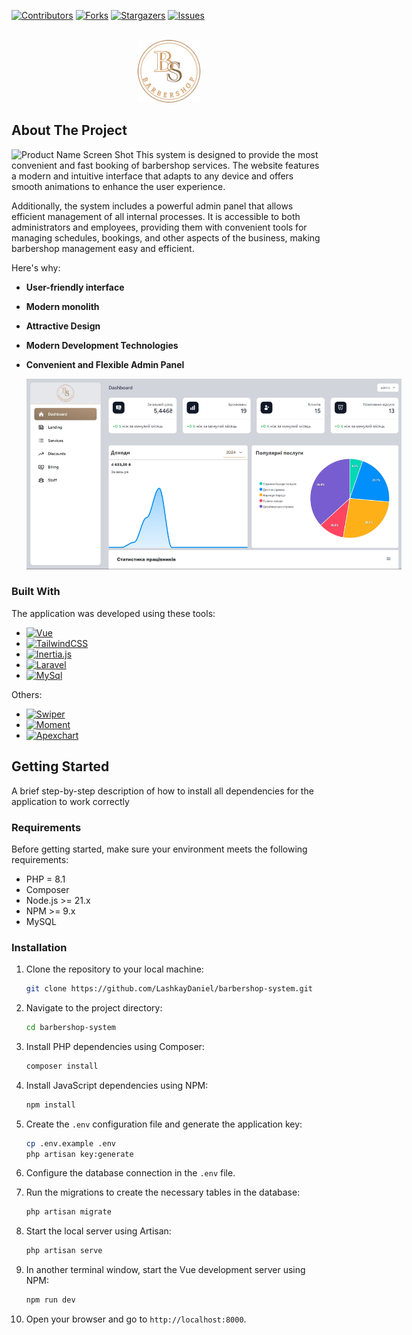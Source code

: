 <!-- PROJECT SHIELDS -->
[![Contributors][contributors-shield]][contributors-url]
[![Forks][forks-shield]][forks-url]
[![Stargazers][stars-shield]][stars-url]
[![Issues][issues-shield]][issues-url]

<!-- PROJECT LOGO -->
<br />
<div style="display: flex; justify-content: center">
  <a href="https://github.com/LashkayDaniel/barbershop-system">
    <img src="public/img/logo.svg" alt="Logo" width="100">
  </a>
</div>

<!-- ABOUT THE PROJECT -->

## About The Project

![Product Name Screen Shot](public/img/pagescreen.png)
This system is designed to provide the most convenient and fast booking of barbershop services. The website features a
modern and intuitive interface that adapts to any device and offers smooth animations to enhance the user experience.

Additionally, the system includes a powerful admin panel that allows efficient management of all internal processes. It
is accessible to both administrators and employees, providing them with convenient tools for managing schedules,
bookings, and other aspects of the business, making barbershop management easy and efficient.

Here's why:

* **User-friendly interface**
* **Modern monolith**
* **Attractive Design**
* **Modern Development Technologies**
* **Convenient and Flexible Admin Panel**

    <img src="public/img/dashboard.jpg" alt="dashboard image" style="max-width: 600px">

### Built With

The application was developed using these tools:

* [![Vue][Vue.js]][Vue-url]
* [![TailwindCSS][Tailwindcss]][Tailwind-url]
* [![Inertia.js][Inertia.js]][Inertia-url]
* [![Laravel][Laravel.com]][Laravel-url]
* [![MySql][MySql.com]][MySql-url]

Others:

* [![Swiper][Swiper]][Swiper-url]
* [![Moment][Moment]][Moment-url]
* [![Apexchart][Apexchart]][Apexchart-url]

<!-- GETTING STARTED -->

## Getting Started

A brief step-by-step description of how to install all dependencies for the application to work correctly

### Requirements

Before getting started, make sure your environment meets the following requirements:

- PHP = 8.1
- Composer
- Node.js >= 21.x
- NPM >= 9.x
- MySQL

### Installation

1. Clone the repository to your local machine:
    ```bash
    git clone https://github.com/LashkayDaniel/barbershop-system.git
    ```

2. Navigate to the project directory:
    ```bash
    cd barbershop-system
    ```

3. Install PHP dependencies using Composer:
    ```bash
    composer install
    ```

4. Install JavaScript dependencies using NPM:
    ```bash
    npm install
    ```

5. Create the `.env` configuration file and generate the application key:
    ```bash
    cp .env.example .env
    php artisan key:generate
    ```

6. Configure the database connection in the `.env` file.

7. Run the migrations to create the necessary tables in the database:
    ```bash
    php artisan migrate
    ```

8. Start the local server using Artisan:
    ```bash
    php artisan serve
    ```

9. In another terminal window, start the Vue development server using NPM:
    ```bash
    npm run dev
    ```

10. Open your browser and go to `http://localhost:8000`.

<!-- MARKDOWN LINKS & IMAGES -->

[contributors-shield]: https://img.shields.io/github/contributors/LashkayDaniel/itbook.svg?style=for-the-badge

[contributors-url]: https://github.com/LashkayDaniel/barbershop-system/graphs/contributors

[forks-shield]: https://img.shields.io/github/forks/LashkayDaniel/itbook?style=for-the-badge

[forks-url]: https://github.com/LashkayDaniel/barbershop-system/network/members

[stars-shield]: https://img.shields.io/github/stars/LashkayDaniel/itbook.svg?style=for-the-badge

[stars-url]: https://github.com/LashkayDaniel/barbershop-system/stargazers

[issues-shield]: https://img.shields.io/github/issues/LashkayDaniel/itbook.svg?style=for-the-badge

[issues-url]: https://github.com/LashkayDaniel/barbershop-system/issues

[Vue.js]: https://img.shields.io/badge/Vue.js-35495E?style=for-the-badge&logo=vuedotjs&logoColor=4FC08D

[Vue-url]: https://vuejs.org/

[Tailwindcss]: https://img.shields.io/badge/TailwindCSS-00BCFF?style=for-the-badge&logo=tailwindcss&logoColor=white

[Tailwind-url]: https://tailwindcss.com/

[Inertia.js]: https://img.shields.io/badge/Inertia.js-2D3748?style=for-the-badge&logo=inertia&logoColor=FFFFFF

[Inertia-url]: https://inertiajs.com/

[Laravel.com]: https://img.shields.io/badge/Laravel-FF2D20?style=for-the-badge&logo=laravel&logoColor=white

[Laravel-url]: https://laravel.com

[MySql.com]: https://img.shields.io/badge/MySQL-4479A1?style=for-the-badge&logo=mysql&logoColor=white

[MySql-url]: https://www.mysql.com/

[Swiper]: https://img.shields.io/badge/Swiper.js-6332F6?style=for-the-badge&logo=Swiper&logoColor=white

[Swiper-url]: https://swiperjs.com/

[Moment]: https://img.shields.io/badge/Moment.js-377EB8?style=for-the-badge&logo=javascript&logoColor=white

[Moment-url]: https://momentjs.com/

[Apexchart]: https://img.shields.io/badge/ApexCharts-008FFB?style=for-the-badge&logo=chart-dot-js&logoColor=white

[Apexchart-url]: https://apexcharts.com/
